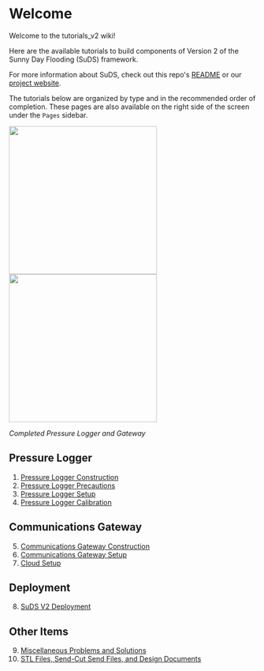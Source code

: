 # Welcome 
Welcome to the tutorials_v2 wiki!

Here are the available tutorials to build components of Version 2 of the Sunny Day Flooding (SuDS) framework. 

For more information about SuDS, check out this repo's [README](https://github.com/sunny-day-flooding-project/tutorials_v2/blob/main/README.md) or our [project website](https://tarheels.live/sunnydayflood/).

The tutorials below are organized by type and in the recommended order of completion. These pages are also available on the right side of the screen under the `Pages` sidebar. 

<img width ="300" src= "https://github.com/sunny-day-flooding-project/tutorials_v2/assets/133719453/56c99260-9a71-45f5-b06c-2a335f81575d"> <img width="300" src="https://github.com/sunny-day-flooding-project/tutorials_v2/assets/133719453/d3f32827-e7d0-494c-842b-a848c5b37192">

_Completed Pressure Logger and Gateway_ 


## Pressure Logger
1. [Pressure Logger Construction](https://github.com/sunny-day-flooding-project/tutorials_v2/wiki/1.-Pressure-Logger-Construction)
2. [Pressure Logger Precautions](https://github.com/sunny-day-flooding-project/tutorials_v2/wiki/2.-Pressure-Logger-Precautions)
3. [Pressure Logger Setup](https://github.com/sunny-day-flooding-project/tutorials_v2/wiki/3.-Pressure-Logger-Setup)
4. [Pressure Logger Calibration](https://github.com/sunny-day-flooding-project/tutorials_v2/wiki/4.-Pressure-Logger-Calibration)

## Communications Gateway 
5. [Communications Gateway Construction](https://github.com/sunny-day-flooding-project/tutorials_v2/wiki/5.-Communications-Gateway-Construction) 
6. [Communications Gateway Setup](https://github.com/sunny-day-flooding-project/tutorials_v2/wiki/6.-Communications-Gateway-Setup) 
7. [Cloud Setup](https://github.com/sunny-day-flooding-project/tutorials_v2/wiki/7.-Cloud-Setup) 

## Deployment
8. [SuDS V2 Deployment](https://github.com/sunny-day-flooding-project/tutorials_v2/wiki/8.-SuDS-V2-Deployment)  

## Other Items 
9. [Miscellaneous Problems and Solutions](https://github.com/sunny-day-flooding-project/tutorials_v2/wiki/9.-Miscellaneous-Problems-and-Solutions)
10. [STL Files, Send-Cut Send Files, and Design Documents](https://github.com/sunny-day-flooding-project/tutorials_v2/wiki/STL-Files-for-3D-Printing,-Send-Cut-Send-Files,-Design-Documents) 
